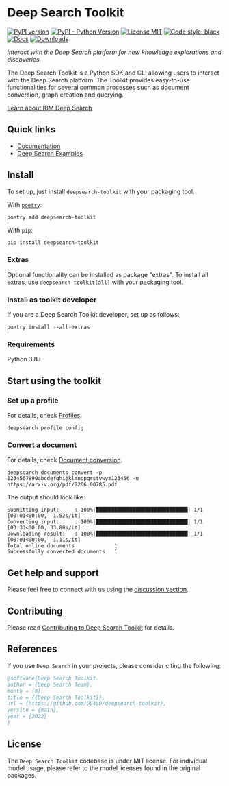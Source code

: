# Deep Search Toolkit

[![PyPI version](https://img.shields.io/pypi/v/deepsearch-toolkit)](https://pypi.org/project/deepsearch-toolkit/)
[![PyPI - Python Version](https://img.shields.io/pypi/pyversions/deepsearch-toolkit)](https://pypi.org/project/deepsearch-toolkit/)
[![License MIT](https://img.shields.io/github/license/ds4sd/deepsearch-toolkit)](https://opensource.org/licenses/MIT)
[![Code style: black](https://img.shields.io/badge/code%20style-black-000000.svg)](https://github.com/psf/black)
[![Docs](https://img.shields.io/badge/website-live-brightgreen)](https://ds4sd.github.io/deepsearch-toolkit/)
[![Downloads](https://static.pepy.tech/badge/deepsearch-toolkit)](https://pepy.tech/project/deepsearch-toolkit)


*Interact with the Deep Search platform for new knowledge explorations and discoveries*


The Deep Search Toolkit is a Python SDK and CLI allowing users to interact with the Deep Search platform.
The Toolkit provides easy-to-use functionalities for several common processes such as document conversion, graph creation and querying.


[Learn about IBM Deep Search](https://ds4sd.github.io/)


## Quick links

- [Documentation](https://ds4sd.github.io/deepsearch-toolkit)
- [Deep Search Examples](https://github.com/ds4sd/deepsearch-examples)


## Install

To set up, just install `deepsearch-toolkit` with your packaging tool.

With [`poetry`](https://python-poetry.org):
```console
poetry add deepsearch-toolkit
```

With `pip`:
```console
pip install deepsearch-toolkit
```

### Extras
Optional functionality can be installed as package "extras". To install all extras, use
`deepsearch-toolkit[all]` with your packaging tool.

### Install as toolkit developer
If you are a Deep Search Toolkit developer, set up as follows:
```console
poetry install --all-extras
```

### Requirements

Python 3.8+

## Start using the toolkit

### Set up a profile
For details, check [Profiles](https://ds4sd.github.io/deepsearch-toolkit/guide/configuration#profiles).
```console
deepsearch profile config
```

### Convert a document
For details, check [Document conversion](https://ds4sd.github.io/deepsearch-toolkit/guide/convert_doc).
```console
deepsearch documents convert -p 1234567890abcdefghijklmnopqrstvwyz123456 -u https://arxiv.org/pdf/2206.00785.pdf
```

The output should look like:
```
Submitting input:     : 100%|██████████████████████████████| 1/1 [00:01<00:00,  1.52s/it]
Converting input:     : 100%|██████████████████████████████| 1/1 [00:33<00:00, 33.80s/it]
Downloading result:   : 100%|██████████████████████████████| 1/1 [00:01<00:00,  1.11s/it]
Total online documents             1
Successfully converted documents   1
```


## Get help and support

Please feel free to connect with us using the [discussion section](https://github.com/DS4SD/deepsearch-toolkit/discussions).


## Contributing

Please read [Contributing to Deep Search Toolkit](./CONTRIBUTING.md) for details.


## References

If you use `Deep Search` in your projects, please consider citing the following:

```bib
@software{Deep Search Toolkit,
author = {Deep Search Team},
month = {6},
title = {{Deep Search Toolkit}},
url = {https://github.com/DS4SD/deepsearch-toolkit},
version = {main},
year = {2022}
}
```

## License

The `Deep Search Toolkit` codebase is under MIT license.
For individual model usage, please refer to the model licenses found in the original packages.
